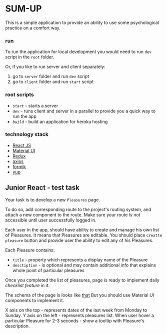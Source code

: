 # SUM-UP
This is a simple application to provide an ability to use some psychological practice on a comfort way.

### run
To run the application for local development you would need to run `dev` script in the `root` folder.

Or, if you like to run server and client separately:  
1) go to `server` folder and run `dev` script
2) go to `client` folder and run `start` script

### root scripts
- *`start`* - starts a server
- *`dev`* - runs client and server in a parallel to provide you a quick way to run the app
- *`build`* - build an application for heroku hosting

### technology stack
* [React JS](https://reactjs.org/)
* [Material UI](https://mui.com/getting-started/installation/)
* [Redux](https://redux.js.org/)
* [axios](https://www.npmjs.com/package/axios)
* [formik](npmjs.com/package/formik)
* [yup](https://www.npmjs.com/package/yup)

## Junior React - test task
Your task is to develop a new `Pleasures` page.

To do so, add corresponding route to the project's routing system, and attach a new component to the route.
Make sure your route is not accessible until user successfully logged in.

Each user in the app, should have ability to create and manage his own list of Pleasures. It means that Pleasures are editable. You should place `creatte pleasure` button and provide user the ability to edit any of his Pleasures.

Each Pleasure contains:  
 - `title` - property which represents a display name of the Pleasure
 - `desctiption` - is optional and may contain additional info that explains whole point of particular pleasures
 
Once you completed the list of pleasures, page is ready to implement daily _checklist feature_ in it.  

The schema of the page is looks like [that](./pleasures.png)
But you should use Material UI components to implement it.

X axis on the top - represents dates of the last week from Monday to Sunday. 
Y axis on the left - represents pleasures list. When user hover a particular Pleasure for 2-3 seconds - show a tooltip with Pleasure's description.
